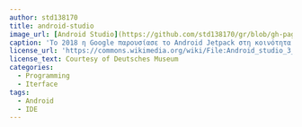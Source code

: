```yaml
---
author: std138170
title: android-studio
image_url: [Android Studio](https://github.com/std138170/gr/blob/gh-pages/images/128px-Android_studio_3_1_screenshot.png)
caption: 'Το 2018 η Google παρουσίασε το Android Jetpack στη κοινότητα των προγραμματιστών. Σχεδιασμένο για να κάνει πιο γρήγορη και πιο εύκολη την ανάπτυξη σύγχρονων και αξιόπιστων εφαρμογών Android, το Jetpack αποτελείται από ένα σύνολο εργαλείων, βιβλιοθηκών και αρχιτεκτονικών οδηγιών.'
license_url: 'https://commons.wikimedia.org/wiki/File:Android_studio_3_1_screenshot.png'
license_text: Courtesy of Deutsches Museum
categories:
  - Programming
  - Iterface
tags:
  - Android
  - IDE
---
```

